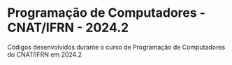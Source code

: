 # Programação de Computadores - CNAT/IFRN - 2024.2
Códigos desenvolvidos durante o curso de Programação de Computadores do CNAT/IFRN em 2024.2
